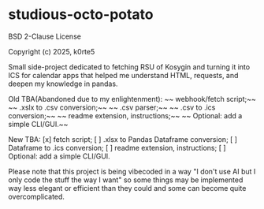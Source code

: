# studious-octo-potato
BSD 2-Clause License

Copyright (c) 2025, k0rte5

Small side-project dedicated to fetching RSU of Kosygin and turning it into ICS for calendar apps that helped me understand HTML, requests, and deepen my knowledge in pandas.

Old TBA(Abandoned due to my enlightenment):
~~    webhook/fetch script;~~
~~    .xslx to .csv conversion;~~
~~    .csv parser;~~
~~    .csv to .ics conversion;~~
~~    readme extension, instructions;~~
~~    Optional: add a simple CLI/GUI.~~

New TBA:
[x]    fetch script;
[ ]    .xlsx to Pandas Dataframe conversion;
[ ]    Dataframe to .ics conversion;
[ ]    readme extension, instructions;
[ ]    Optional: add a simple CLI/GUI.

Please note that this project is being vibecoded in a way "I don't use AI but I only code the stuff the way I want" so some things may be implemented way less elegant or efficient than they could and some can become quite overcomplicated. 